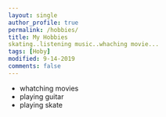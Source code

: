```yaml
---
layout: single
author_profile: true
permalink: /hobbies/
title: My Hobbies
skating..listening music..whaching movie...
tags: [Hoby]
modified: 9-14-2019
comments: false
---
```



* whatching movies 
* playing guitar
* playing skate


